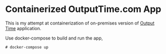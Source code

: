 # Containerized OutputTime.com App

This is my attempt at containerization of on-premises version of [Output Time](http://www.outputtime.com/) application.

Use docker-compose to build and run the app,
```
# docker-compose up
```
